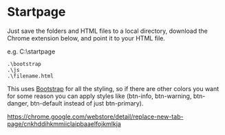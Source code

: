 # Startpage
Just save the folders and HTML files to a local directory, download the Chrome extension below, and point it to your HTML file.

e.g. C:\startpage
```
.\bootstrap
.\js
.\filename.html
```

This uses [Bootstrap](https://getbootstrap.com/) for all the styling, so if there are other colors you want for some reason you can apply styles like (btn-info, btn-warning, btn-danger, btn-default instead of just btn-primary). 

https://chrome.google.com/webstore/detail/replace-new-tab-page/cnkhddihkmmiiclaipbaaelfojkmlkja
